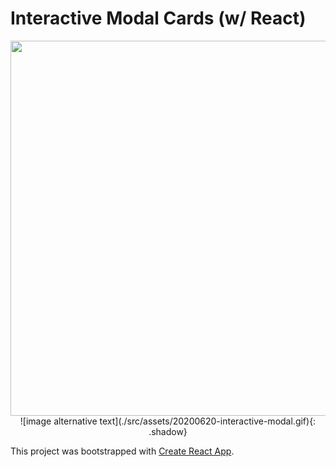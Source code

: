 # Interactive Modal Cards (w/ React)

<p align="center">
  <img src="./src/assets/20200620-interactive-modal.gif" width="600px">
  ![image alternative text](./src/assets/20200620-interactive-modal.gif){: .shadow}
</p>

This project was bootstrapped with [Create React App](https://github.com/facebook/create-react-app).

